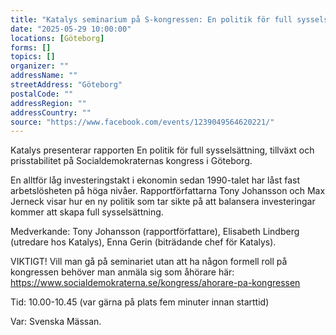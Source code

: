 ```yaml
---
title: "Katalys seminarium på S-kongressen: En politik för full sysselsättning, tillväxt och prisstabilitet"
date: "2025-05-29 10:00:00"
locations: [Göteborg]
forms: []
topics: []
organizer: ""
addressName: ""
streetAddress: "Göteborg"
postalCode: ""
addressRegion: ""
addressCountry: ""
source: "https://www.facebook.com/events/1239049564620221/"
---
```

Katalys presenterar rapporten En politik för full sysselsättning, tillväxt och prisstabilitet på Socialdemokraternas kongress i Göteborg. 

En alltför låg investeringstakt i ekonomin sedan 1990-talet har låst fast arbetslösheten på höga nivåer. Rapportförfattarna Tony Johansson och Max Jerneck visar hur en ny politik som tar sikte på att balansera investeringar kommer att skapa full sysselsättning. 

Medverkande: Tony Johansson (rapportförfattare), Elisabeth Lindberg (utredare hos Katalys), Enna Gerin (biträdande chef för Katalys). 

VIKTIGT! Vill man gå på seminariet utan att ha någon formell roll på kongressen behöver man anmäla sig som åhörare här: https://www.socialdemokraterna.se/kongress/ahorare-pa-kongressen 

Tid: 10.00-10.45 (var gärna på plats fem minuter innan starttid)

Var: Svenska Mässan. 



